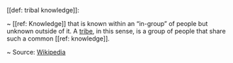 [[def: tribal knowledge]]:

~ [[ref: Knowledge]] that is known within an “in-group” of people but unknown outside of it. A [tribe](https://en.wikipedia.org/wiki/Tribe), in this sense, is a group of people that share such a common [[ref: knowledge]].

~ Source: [Wikipedia](https://en.wikipedia.org/wiki/Tribal_knowledge)

